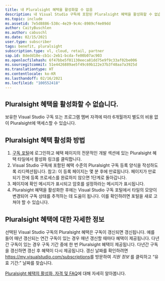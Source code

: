 ```yaml
---
title: 내 Pluralsight 혜택을 활성화할 수 없음
description: 내 Visual Studio 구독에 포함된 Pluralsight 혜택을 활성화할 수 없습니다.
ms.topic: include
ms.assetid: 7e5d8886-538c-4e29-9c4c-8989cf4e09dd
author: CaityBuschlen
ms.author: cabuschl
ms.date: 02/15/2021
user.type: subscriber
tags: benefit, pluralsight
subscription.type: vl, cloud, retail, partner
sap.id: 8dedd10e-cb1c-2eb1-bcda-fe00b07ac903
ms.openlocfilehash: 6f47bbe5f01130eeca81dd75e9f9c33af02be006
ms.sourcegitcommit: 51e4426889ae5f49c69b122e37b3f48aa7a3925d
ms.translationtype: HT
ms.contentlocale: ko-KR
ms.lasthandoff: 02/16/2021
ms.locfileid: "100552418"
---
```

## <a name="im-unable-to-activate-my-pluralsight-benefit"></a>Pluralsight 혜택을 활성화할 수 없습니다.

보유한 Visual Studio 구독 또는 프로그램 멤버 자격에 따라 6개월까지 별도의 비용 없이 Pluralsight에 액세스할 수 있습니다.  

## <a name="how-to-activate-your-pluralsight-benefit"></a>Pluralsight 혜택 활성화 방법
  
1. [구독 포털](https://my.visualstudio.com/benefits)에 로그인하고 혜택 페이지의 전문적인 개발 섹션에 있는 Pluralsight 혜택 타일에서 활성화 링크를 클릭합니다. 
1. Visual Studio 구독에 포함된 혜택 수준의 Pluralsight 구독 등록 양식을 작성하도록 리디렉션됩니다. 참고: 이 등록 페이지는 몇 분 후에 만료됩니다. 페이지가 만료되기 전에 등록 프로세스를 완료하지 않으면 1단계로 돌아갑니다. 
1. 페이지에 확인 메시지가 표시되고 암호를 설정하라는 메시지가 표시됩니다. 
1. Pluralsight 혜택을 활성화한 후에는 Visual Studio 구독 포털에서 타일의 모양이 변경되어 구독 상태를 추적하는 데 도움이 됩니다. 이를 확인하려면 포털을 새로 고쳐야 할 수 있습니다. 

## <a name="more-information-about-the-pluralsight-benefit"></a>Pluralsight 혜택에 대한 자세한 정보
선택된 Visual Studio 구독의 Pluralsight 혜택은 구독이 갱신되면 갱신됩니다. 예를 들어 매년 갱신되는 연간 구독이 있는 경우 매년 갱신할 때마다 혜택이 제공됩니다. 다년간 구독이 있는 경우 구독 기간 중에 한 번 Pluralsight 혜택이 제공됩니다.  다년간 구독을 갱신하면 갱신 후 혜택이 다시 제공됩니다.  갱신 날짜를 확인하려면 <https://my.visualstudio.com/subscriptions>를 방문하여 *지원 정보* 를 클릭하고 “유효 기간:” 날짜를 찾습니다. 

[Pluralsight 혜택의 활성화, 자격 및 FAQ](https://docs.microsoft.com/visualstudio/subscriptions/vs-pluralsight)에 대해 자세히 알아봅니다.  